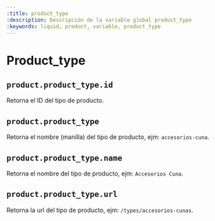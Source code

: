 ```yaml
---
:title: product_type 
:description: Descripción de la variable global product_type 
:keywords: liquid, product, variable, product_type
---
```

# Product_type

## `product.product_type.id`
Retorna el ID del tipo de producto.

## `product.product_type`
Retorna el nombre (manilla) del tipo de producto, ejm: `accesorios-cuna`.

## `product.product_type.name`
Retorna el nombre del tipo  de producto, ejm: `Accesorios Cuna`.

## `product.product_type.url`
Retorna la url del tipo de producto, ejm: `/types/accesorios-cunas`.
